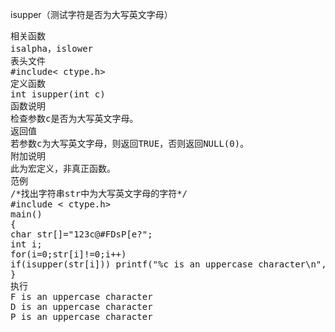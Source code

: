 isupper（测试字符是否为大写英文字母）
<pre>相关函数
isalpha，islower
表头文件
#include< ctype.h>
定义函数
int isupper(int c)
函数说明
检查参数c是否为大写英文字母。
返回值
若参数c为大写英文字母，则返回TRUE，否则返回NULL(0)。
附加说明
此为宏定义，非真正函数。
范例
/*找出字符串str中为大写英文字母的字符*/
#include < ctype.h>
main()
{
char str[]="123c@#FDsP[e?";
int i;
for(i=0;str[i]!=0;i++)
if(isupper(str[i])) printf("%c is an uppercase character\n",str[i]);
}
执行
F is an uppercase character
D is an uppercase character
P is an uppercase character</pre>